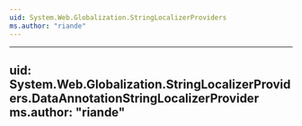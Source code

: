 ```yaml
---
uid: System.Web.Globalization.StringLocalizerProviders
ms.author: "riande"
---
```


---
uid: System.Web.Globalization.StringLocalizerProviders.DataAnnotationStringLocalizerProvider
ms.author: "riande"
---
